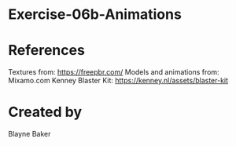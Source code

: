 # Exercise-06b-Animations

# References

Textures from: https://freepbr.com/
Models and animations from: Mixamo.com
Kenney Blaster Kit: https://kenney.nl/assets/blaster-kit

# Created by 
Blayne Baker
